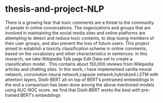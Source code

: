 # thesis-and-project-NLP
There is a growing fear that toxic comments are a threat to the community of people
in online conversations. The organizations and groups that are involved in maintaining
the social media sites and online platforms are attempting to detect and reduce
toxic contents, to stop losing members of their user groups, and also prevent the loss
of future users. This project aimed to establish a toxicity classification scheme in online
comments, based on the vocabulary and other characteristics in sentences. In this
research, we take Wikipedia Talk page Edit Data-set to create a classification model .
This contains about 150,000 reviews from Wikipedia articles and chatting sites. In this
work, i have implemented vanilla neural network, convolution neural network,capsule
network,hybridized LSTM with attention layers, Distil-BERT all on top of BERT’s pretrained
embeddings In the end a comparison has been done among the above mentioned
models using AUC-ROC score. we find that Distil-BERT works the best with pre-trained
BERT’s embeddings
